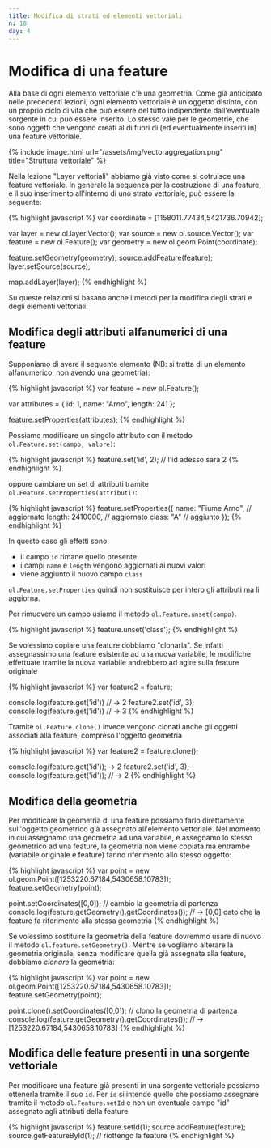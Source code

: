 ```yaml
---
title: Modifica di strati ed elementi vettoriali
n: 18
day: 4
---
```

Modifica di una feature
=======================
Alla base di ogni elemento vettoriale c'è una geometria. Come già anticipato nelle precedenti lezioni, ogni elemento vettoriale è un oggetto distinto, con un proprio ciclo di vita che può essere del tutto indipendente dall'eventuale sorgente in cui può essere inserito. Lo stesso vale per le geometrie, che sono oggetti che vengono creati al di fuori di (ed eventualmente inseriti in) una feature vettoriale.

{% include image.html url="/assets/img/vectoraggregation.png" title="Struttura vettoriale" %}

Nella lezione "Layer vettoriali" abbiamo già visto come si cotruisce una feature vettoriale.
In generale la sequenza per la costruzione di una feature, e il suo inserimento all'interno di uno strato vettoriale, può essere la seguente:

{% highlight javascript %}
var coordinate = [1158011.77434,5421736.70942];

var layer = new ol.layer.Vector();
var source = new ol.source.Vector();
var feature = new ol.Feature();
var geometry = new ol.geom.Point(coordinate);

feature.setGeometry(geometry);
source.addFeature(feature);
layer.setSource(source);

map.addLayer(layer);
{% endhighlight %}

Su queste relazioni si basano anche i metodi per la modifica degli strati e degli elementi vettoriali.

## Modifica degli attributi alfanumerici di una feature ##
Supponiamo di avere il seguente elemento (NB: si tratta di un elemento alfanumerico, non avendo una geometria):

{% highlight javascript %}
var feature = new ol.Feature();

var attributes = {
    id: 1,
    name: "Arno",
    length: 241
};

feature.setProperties(attributes);
{% endhighlight %}

Possiamo modificare un singolo attributo con il metodo `ol.Feature.set(campo, valore)`:

{% highlight javascript %}
feature.set('id', 2); // l'id adesso sarà 2
{% endhighlight %}

oppure cambiare un set di attributi tramite `ol.Feature.setProperties(attributi)`:

{% highlight javascript %}
feature.setProperties({
    name: "Fiume Arno", // aggiornato
    length: 2410000, // aggiornato
    class: "A" // aggiunto
});
{% endhighlight %}

In questo caso gli effetti sono:

* il campo `id` rimane quello presente
* i campi `name` e `length` vengono aggiornati ai nuovi valori
* viene aggiunto il nuovo campo `class`

`ol.Feature.setProperties` quindi non sostituisce per intero gli attributi ma li aggiorna.

Per rimuovere un campo usiamo il metodo `ol.Feature.unset(campo)`.

{% highlight javascript %}
feature.unset('class');
{% endhighlight %}

Se volessimo copiare una feature dobbiamo "clonarla". Se infatti assegnassimo una feature esistente ad una nuova variabile, le modifiche effettuate tramite la nuova variabile andrebbero ad agire sulla feature originale

{% highlight javascript %}
var feature2 = feature;

console.log(feature.get('id')) // -> 2
feature2.set('id', 3);
console.log(feature.get('id')) // -> 3
{% endhighlight %}

Tramite `ol.Feature.clone()` invece vengono clonati anche gli oggetti associati alla feature, compreso l'oggetto geometria

{% highlight javascript %}
var feature2 = feature.clone();

console.log(feature.get('id')); -> 2
feature2.set('id', 3);
console.log(feature.get('id')); // -> 2
{% endhighlight %}

## Modifica della geometria ##
Per modificare la geometria di una feature possiamo farlo direttamente sull'oggetto geometrico già assegnato all'elemento vettoriale. Nel momento in cui assegnamo una geometria ad una variabile, e assegnamo lo stesso geometrico ad una feature, la geometria non viene copiata ma entrambe (variabile originale e feature) fanno riferimento allo stesso oggetto:

{% highlight javascript %}
var point = new ol.geom.Point([1253220.67184,5430658.10783]);
feature.setGeometry(point);

point.setCoordinates([0,0]); // cambio la geometria di partenza
console.log(feature.getGeometry().getCoordinates()); // -> [0,0] dato che la feature fa riferimento alla stessa geometria
{% endhighlight %}

Se volessimo sostituire la geometria della feature dovremmo usare di nuovo il metodo `ol.feature.setGeometry()`.
Mentre se vogliamo alterare la geometria originale, senza modificare quella già assegnata alla feature, dobbiamo _clonare_ la geometria:

{% highlight javascript %}
var point = new ol.geom.Point([1253220.67184,5430658.10783]);
feature.setGeometry(point);

point.clone().setCoordinates([0,0]); // clono la geometria di partenza
console.log(feature.getGeometry().getCoordinates()); // -> [1253220.67184,5430658.10783]
{% endhighlight %}

## Modifica delle feature presenti in una sorgente vettoriale ##
Per modificare una feature già presenti in una sorgente vettoriale possiamo ottenerla tramite il suo `id`. Per `id` si intende quello che possiamo assegnare tramite il metodo `ol.Feature.setId` e non un eventuale campo "id" assegnato agli attributi della feature.

{% highlight javascript %}
feature.setId(1); 
source.addFeature(feature);
source.getFeatureById(1); // riottengo la feature
{% endhighlight %}